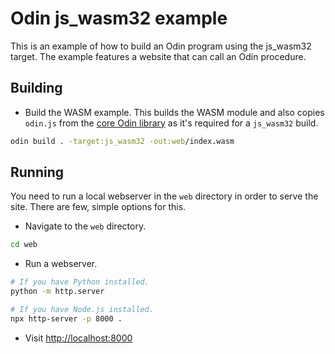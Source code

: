 # Odin js_wasm32 example

This is an example of how to build an Odin program using the js_wasm32 target. The example features a website that can call an Odin procedure.

## Building

- Build the WASM example. This builds the WASM module and also copies `odin.js` from the [core Odin library](https://github.com/odin-lang/Odin/blob/master/core/sys/wasm/js/odin.js) as it's required for a `js_wasm32` build.

```bash
odin build . -target:js_wasm32 -out:web/index.wasm
```

## Running

You need to run a local webserver in the `web` directory in order to serve the site. There are few, simple options for this.

- Navigate to the `web` directory.

```bash
cd web
```

- Run a webserver.

```bash
# If you have Python installed.
python -m http.server
```

```bash
# If you have Node.js installed.
npx http-server -p 8000 .
```

- Visit [http://localhost:8000](http://localhost:8000)
